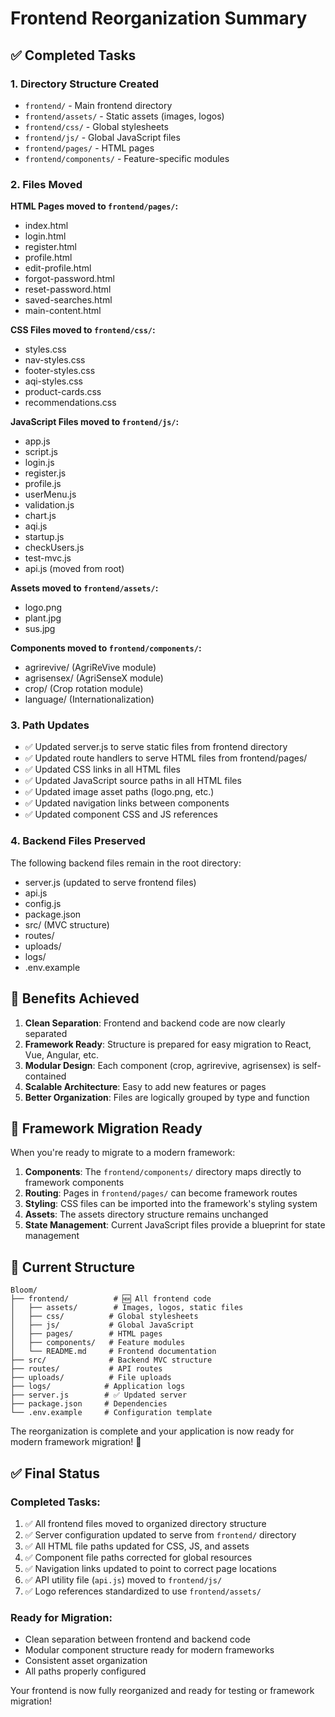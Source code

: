 # Frontend Reorganization Summary

## ✅ Completed Tasks

### 1. Directory Structure Created

- `frontend/` - Main frontend directory
- `frontend/assets/` - Static assets (images, logos)
- `frontend/css/` - Global stylesheets
- `frontend/js/` - Global JavaScript files
- `frontend/pages/` - HTML pages
- `frontend/components/` - Feature-specific modules

### 2. Files Moved

**HTML Pages moved to `frontend/pages/`:**

- index.html
- login.html
- register.html
- profile.html
- edit-profile.html
- forgot-password.html
- reset-password.html
- saved-searches.html
- main-content.html

**CSS Files moved to `frontend/css/`:**

- styles.css
- nav-styles.css
- footer-styles.css
- aqi-styles.css
- product-cards.css
- recommendations.css

**JavaScript Files moved to `frontend/js/`:**

- app.js
- script.js
- login.js
- register.js
- profile.js
- userMenu.js
- validation.js
- chart.js
- aqi.js
- startup.js
- checkUsers.js
- test-mvc.js
- api.js (moved from root)

**Assets moved to `frontend/assets/`:**

- logo.png
- plant.jpg
- sus.jpg

**Components moved to `frontend/components/`:**

- agrirevive/ (AgriReVive module)
- agrisensex/ (AgriSenseX module)
- crop/ (Crop rotation module)
- language/ (Internationalization)

### 3. Path Updates

- ✅ Updated server.js to serve static files from frontend directory
- ✅ Updated route handlers to serve HTML files from frontend/pages/
- ✅ Updated CSS links in all HTML files
- ✅ Updated JavaScript source paths in all HTML files
- ✅ Updated image asset paths (logo.png, etc.)
- ✅ Updated navigation links between components
- ✅ Updated component CSS and JS references

### 4. Backend Files Preserved

The following backend files remain in the root directory:

- server.js (updated to serve frontend files)
- api.js
- config.js
- package.json
- src/ (MVC structure)
- routes/
- uploads/
- logs/
- .env.example

## 🎯 Benefits Achieved

1. **Clean Separation**: Frontend and backend code are now clearly separated
2. **Framework Ready**: Structure is prepared for easy migration to React, Vue, Angular, etc.
3. **Modular Design**: Each component (crop, agrirevive, agrisensex) is self-contained
4. **Scalable Architecture**: Easy to add new features or pages
5. **Better Organization**: Files are logically grouped by type and function

## 🚀 Framework Migration Ready

When you're ready to migrate to a modern framework:

1. **Components**: The `frontend/components/` directory maps directly to framework components
2. **Routing**: Pages in `frontend/pages/` can become framework routes
3. **Styling**: CSS files can be imported into the framework's styling system
4. **Assets**: The assets directory structure remains unchanged
5. **State Management**: Current JavaScript files provide a blueprint for state management

## 📁 Current Structure

```
Bloom/
├── frontend/          # 🆕 All frontend code
│   ├── assets/        # Images, logos, static files
│   ├── css/          # Global stylesheets
│   ├── js/           # Global JavaScript
│   ├── pages/        # HTML pages
│   ├── components/   # Feature modules
│   └── README.md     # Frontend documentation
├── src/              # Backend MVC structure
├── routes/           # API routes
├── uploads/          # File uploads
├── logs/            # Application logs
├── server.js        # ✅ Updated server
├── package.json     # Dependencies
└── .env.example     # Configuration template
```

The reorganization is complete and your application is now ready for modern framework migration! 🎉

## ✅ Final Status

### Completed Tasks:

1. ✅ All frontend files moved to organized directory structure
2. ✅ Server configuration updated to serve from `frontend/` directory
3. ✅ All HTML file paths updated for CSS, JS, and assets
4. ✅ Component file paths corrected for global resources
5. ✅ Navigation links updated to point to correct page locations
6. ✅ API utility file (`api.js`) moved to `frontend/js/`
7. ✅ Logo references standardized to use `frontend/assets/`

### Ready for Migration:

- Clean separation between frontend and backend code
- Modular component structure ready for modern frameworks
- Consistent asset organization
- All paths properly configured

Your frontend is now fully reorganized and ready for testing or framework migration!
